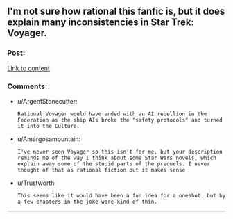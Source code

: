 ## I'm not sure how rational this fanfic is, but it does explain many inconsistencies in Star Trek: Voyager.

### Post:

[Link to content](https://www.fanfiction.net/s/9648913/1/Detox)

### Comments:

- u/ArgentStonecutter:
  ```
  Rational Voyager would have ended with an AI rebellion in the Federation as the ship AIs broke the "safety protocols" and turned it into the Culture.
  ```

- u/Amargosamountain:
  ```
  I've never seen Voyager so this isn't for me, but your description reminds me of the way I think about some Star Wars novels, which explain away some of the stupid parts of the prequels. I never thought of that as rational fiction but it makes sense
  ```

- u/Trustworth:
  ```
  This seems like it would have been a fun idea for a oneshot, but by a few chapters in the joke wore kind of thin.
  ```

---

